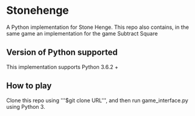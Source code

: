 # Stonehenge
A Python implementation for Stone Henge. This repo also contains, in the same game an implementation for the game Subtract Square

## Version of Python supported
This implementation supports Python 3.6.2 +

## How to play
Clone this repo using '''$git clone URL''', and then run game_interface.py using Python 3.
